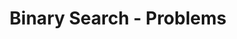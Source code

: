 ---
title: Binary Search - Problems
description: Binary search is a fast search algorithm with Ο(log n) complexity.
---